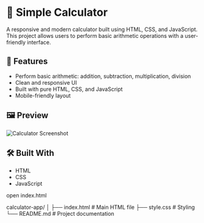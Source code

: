 # 🧮 Simple Calculator

A responsive and modern calculator built using HTML, CSS, and JavaScript. This project allows users to perform basic arithmetic operations with a user-friendly interface.

## 🚀 Features

- Perform basic arithmetic: addition, subtraction, multiplication, division
- Clean and responsive UI
- Built with pure HTML, CSS, and JavaScript
- Mobile-friendly layout

## 🖼️ Preview

![Calculator Screenshot](screenshot.png) <!-- Add your actual screenshot filename -->

## 🛠️ Built With

- HTML
- CSS
- JavaScript

open index.html

calculator-app/
│
├── index.html     # Main HTML file
├── style.css      # Styling
└── README.md      # Project documentation
